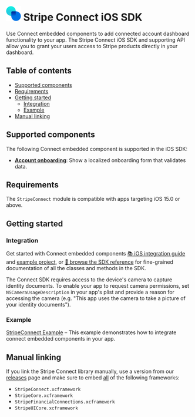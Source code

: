 # <img src="../readme-images/Connect.svg" width="40" /> Stripe Connect iOS SDK

Use Connect embedded components to add connected account dashboard functionality to your app. The Stripe Connect iOS SDK and supporting API allow you to grant your users access to Stripe products directly in your dashboard.

## Table of contents
<!-- NOTE: Use case-sensitive anchor links for docc compatibility -->
<!--ts-->
* [Supported components](#Supported-components)
* [Requirements](#Requirements)
* [Getting started](#Getting-started)
   * [Integration](#Integration)
   * [Example](Example)
* [Manual linking](#Manual-linking)

<!--te-->

## Supported components

The following Connect embedded component is supported in the iOS SDK:

* [**Account onboarding**](https://docs.stripe.com/connect/supported-embedded-components/account-onboarding?platform=ios): Show a localized onboarding form that validates data.

## Requirements

The `StripeConnect` module is compatible with apps targeting iOS 15.0 or above.

## Getting started

### Integration

Get started with Connect embedded components [📚 iOS integration guide](https://docs.stripe.com/connect/get-started-connect-embedded-components?platform=ios) and [example project](../Example/StripeConnectExample), or [📘 browse the SDK reference](https://stripe.dev/stripe-ios/stripe-connect/index.html) for fine-grained documentation of all the classes and methods in the SDK.

The Connect SDK requires access to the device's camera to capture identity documents. To enable your app to request camera permissions, set `NSCameraUsageDescription` in your app's plist and provide a reason for accessing the camera (e.g. "This app uses the camera to take a picture of your identity documents").

### Example
[StripeConnect Example](../Example/StripeConnectExample) – This example demonstrates how to integrate connect embedded components in your app.

## Manual linking

If you link the Stripe Connect library manually, use a version from our [releases](https://github.com/stripe/stripe-ios/releases) page and make sure to embed <ins>all</ins> of the following frameworks:
- `StripeConnect.xcframework`
- `StripeCore.xcframework`
- `StripeFinancialConnections.xcframework`
- `StripeUICore.xcframework`
